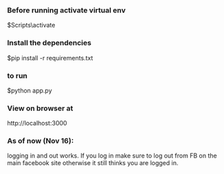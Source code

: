 ### Before running activate virtual env
$Scripts\activate

### Install the dependencies
$pip install -r requirements.txt

### to run
$python app.py

### View on browser at
http://localhost:3000

### As of now (Nov 16):
logging in and out works. If you log in make sure to log out from FB on the main
facebook site otherwise it still thinks you are logged in.
